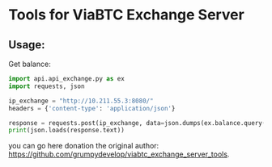 <h1>Tools for ViaBTC Exchange Server</h1>
<h2>Usage:</h2>
Get balance:</br>

```python
import api.api_exchange.py as ex
import requests, json

ip_exchange = "http://10.211.55.3:8080/"
headers = {'content-type': 'application/json'}

response = requests.post(ip_exchange, data=json.dumps(ex.balance.query(1)), headers=headers)
print(json.loads(response.text))
```

you can go here donation the original author: https://github.com/grumpydevelop/viabtc_exchange_server_tools.

